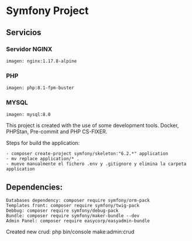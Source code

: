 #  Symfony Project

## Servicios

### Servidor NGINX
    imagen: nginx:1.17.8-alpine
### PHP 
    imagen: php:8.1-fpm-buster
### MYSQL
    imagen: mysql:8.0


This project is created with the use of some development tools. Docker, PHPStan, Pre-commit and PHP CS-FIXER.

Steps for build the application:

```
- composer create-project symfony/skeleton:"6.2.*" application
- mv replace application/* .
- mueve manualmente el fichero .env y .gitignore y elimina la carpeta application

```

## Dependencies:
```
Databases dependency: composer require symfony/orm-pack
Templates front: composer require symfony/twig-pack
Debbug: composer require symfony/debug-pack
Bundle: composer require symfony/maker-bundle --dev
Admin Panel: composer require easycorp/easyadmin-bundle
```
Created new crud:
php bin/console make:admin:crud